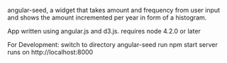 angular-seed, a widget that takes amount and frequency from user input and shows the amount incremented per year in form of a histogram.

App written using angular.js and d3.js.
requires node 4.2.0 or later


For Development:
switch to directory angular-seed
run npm start
server runs on http://localhost:8000